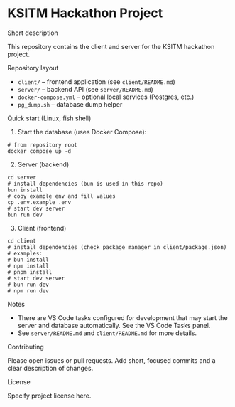 # KSITM Hackathon Project

Short description

This repository contains the client and server for the KSITM hackathon project.

Repository layout

- `client/` – frontend application (see `client/README.md`)
- `server/` – backend API (see `server/README.md`)
- `docker-compose.yml` – optional local services (Postgres, etc.)
- `pg_dump.sh` – database dump helper

Quick start (Linux, fish shell)

1. Start the database (uses Docker Compose):

```fish
# from repository root
docker compose up -d
```

2. Server (backend)

```fish
cd server
# install dependencies (bun is used in this repo)
bun install
# copy example env and fill values
cp .env.example .env
# start dev server
bun run dev
```

3. Client (frontend)

```fish
cd client
# install dependencies (check package manager in client/package.json)
# examples:
# bun install
# npm install
# pnpm install
# start dev server
# bun run dev
# npm run dev
```

Notes

- There are VS Code tasks configured for development that may start the server and database automatically. See the VS Code Tasks panel.
- See `server/README.md` and `client/README.md` for more details.

Contributing

Please open issues or pull requests. Add short, focused commits and a clear description of changes.

License

Specify project license here.
